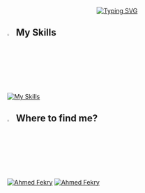 <p align="center">
<a href="https://git.io/typing-svg"><img src="https://readme-typing-svg.demolab.com?font=Fira+Code&duration=2000&pause=1000&color=E37BF7&random=false&width=435&lines=Hey%2C+This+is+Ahmed+Fekry%F0%9F%91%8B+;Apple+Certified+iOS+Developer;Guinness+World+Record+Breaker;Google+Developer+Group+Lead;ITI+Graduate;Computer+Science+Graduate;" alt="Typing SVG" /></a>
</p>

## <img src="https://media2.giphy.com/media/QssGEmpkyEOhBCb7e1/giphy.gif?cid=ecf05e47a0n3gi1bfqntqmob8g9aid1oyj2wr3ds3mg700bl&rid=giphy.gif" width ="3%"> My Skills
[![My Skills](https://skillicons.dev/icons?i=swift,apple,firebase,kotlin,java,c,cpp,git,github,linkedin,vscode,mysql,XCode,androidstudio,postman)](https://skillicons.dev)
          
          
          

          


## <img src="https://media.giphy.com/media/8cY8LQMDLhQ4Ml9fLe/giphy.gif" width ="3%"> Where to find me?

<p>
  <a href="https://www.linkedin.com/in/ahmedufekry" target="_blank"><img src="https://img.shields.io/badge/LinkedIn-0077B5?style=for-the-badge&logo=linkedin&logoColor=white" alt="Ahmed Fekry"/></a> 
  <a href="mailto:ahmedfekry792@gmail.com" target="_blank"><img src="https://img.shields.io/badge/Gmail-D14836?style=for-the-badge&logo=gmail&logoColor=white" alt="Ahmed Fekry"/></a> 
</p>  

